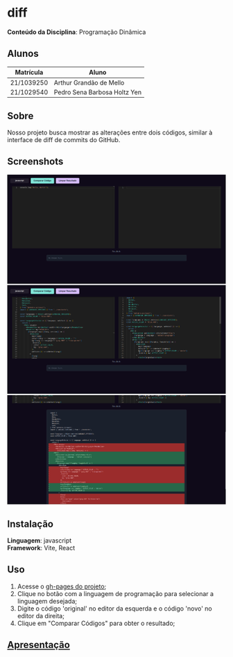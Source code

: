 # diff

**Conteúdo da Disciplina**: Programação Dinâmica<br>

## Alunos
| Matrícula  | Aluno                        |
| ---------- | ---------------------------- |
| 21/1039250 | Arthur Grandão de Mello      |
| 21/1029540 | Pedro Sena Barbosa Holtz Yen |

## Sobre 
Nosso projeto busca mostrar as alterações entre dois códigos, similar à interface de diff de commits do GitHub.

## Screenshots
<img src="./assets/print1.png" ></img>
<img src="./assets/print2.png" ></img>
<img src="./assets/print3.png" ></img>

## Instalação 
**Linguagem**: javascript<br>
**Framework**: Vite, React<br>

## Uso 
1. Acesse o [gh-pages do projeto](https://projeto-de-algoritmos-2024.github.io/PD_diff/);
2. Clique no botão com a linguagem de programação para selecionar a linguagem desejada;
3. Digite o código 'original' no editor da esquerda e o código 'novo' no editor da direita;
4. Clique em "Comparar Códigos" para obter o resultado;

## [Apresentação](https://youtu.be/YzISMdr7R4M)



